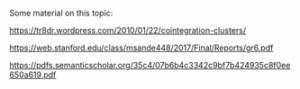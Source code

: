 Some material on this topic:

https://tr8dr.wordpress.com/2010/01/22/cointegration-clusters/

https://web.stanford.edu/class/msande448/2017/Final/Reports/gr6.pdf

https://pdfs.semanticscholar.org/35c4/07b6b4c3342c9bf7b424935c8f0ee650a619.pdf

